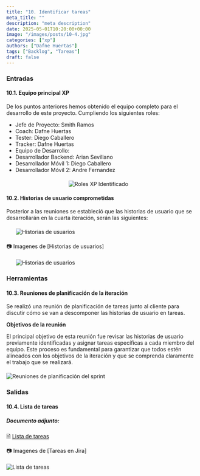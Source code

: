 ```yaml
---
title: "10. Identificar tareas"
meta_title: ""
description: "meta description"
date: 2025-05-01T10:20:00+00:00
image: "/images/posts/10-4.jpg"
categories: ["xp"]
authors: ["Dafne Huertas"]
tags: ["Backlog", "Tareas"]
draft: false
---
```

### Entradas

#### 10.1. Equipo principal XP

De los puntos anteriores hemos obtenido el equipo completo para el desarrollo de este proyecto. Cumpliendo los siguientes roles:

- Jefe de Proyecto: Smith Ramos
- Coach: Dafne Huertas
- Tester: Diego Caballero
- Tracker: Dafne Huertas
- Equipo de Desarrollo:
- Desarrollador Backend: Arian Sevillano
- Desarrollador Móvil 1: Diego Caballero
- Desarrollador Móvil 2: Andre Fernandez

<img src="/images/xp/consolidado_roles.png" 
     alt="Roles XP Identificado" 
     style="display: block; margin: 20px auto; max-width: 35%;" />

#### 10.2. Historias de usuario comprometidas

Posterior a las reuniones se estableció que las historias de usuario que se desarrollarán en la cuarta iteración, serán las siguientes:

 <img src="/images/xp/reemplazar.png" 
     alt="Historias de usuarios" 
     style="display: block; margin: 20px auto; max-width: 90%;" />

 📷 Imagenes de [Historias de usuarios]
 <img src="/images/xp/historias_sprint4.png" 
     alt="Historias de usuarios" 
     style="display: block; margin: 20px auto; max-width: 90%;" />

### Herramientas

#### 10.3. Reuniones de planificación de la iteración
Se realizó una reunión de planificación de tareas junto al cliente para discutir cómo se van a descomponer las historias de usuario en tareas.

**Objetivos de la reunión**

El principal objetivo de esta reunión fue revisar las historias de usuario previamente identificadas y asignar tareas específicas a cada miembro del equipo. Este proceso es fundamental para garantizar que todos estén alineados con los objetivos de la iteración y que se comprenda claramente el trabajo que se realizará.

<img src="/images/sprint_2/reunion_scrum_team.png" 
     alt="Reuniones de planificación del sprint" 
     style="display: block; margin: 20px auto; max-width: 100%;" />

### Salidas

#### 10.4. Lista de tareas

##### **Documento adjunto:**
🗎 [Lista de tareas](https://docs.google.com/document/d/192-JGARcDje7qQpXtftwgl2Bxn2wIkMUwMj2R903mmI/edit?usp=sharing)

 📷 Imagenes de [Tareas en Jira]
 <img src="/images/xp/lista_tareas4.png" 
     alt="Lista de tareas" 
     style="display: block; margin: 20px auto; max-width: 100%;" />